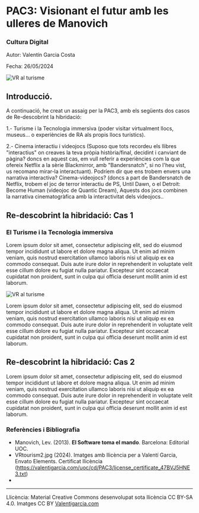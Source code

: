 # PAC3: Visionant el futur amb les ulleres de Manovich

### Cultura Digital 


Autor: Valentín Garcia Costa


Fecha: 26/05/2024

![VR al turisme](https://github.com/VGARCIACOSTA/PEC3_Manovich_Reloaded/blob/main/imatges/VRtourism2.jpg)



## Introducció.


A continuació, he creat un assaig per la PAC3, amb els següents dos casos de Re-descobrint la hibridació:

1.- Turisme i la Tecnologia immersiva (poder visitar virtualment llocs, museus... o experiències de RA als propis llocs turístics).

2.- Cinema interactiu i videojocs (Suposo que tots recordeu els llibres "interactius" on creaves la teva pròpia història/final, decidint i canviant de pàgina? doncs en aquest cas, em vull referir a experiències com la que ofereix Netflix a la sèrie Blackmirror, amb "Bandersnatch", si no l'heu vist, us recomano mirar-la interactuant). Podríem dir que ens trobem envers una narrativa interactiva? Cinema-videojocs? (doncs a part de Bandersnatch de Netflix, trobem el joc de terror interactiu de PS, Until Dawn, o el Detroit: Become Human (videojoc de Quantic Dream), Aquests dos jocs combinen la narrativa cinematogràfica amb la interactivitat dels videojocs..


## Re-descobrint la hibridació: Cas 1
### El Turisme i la Tecnologia immersiva

Lorem ipsum dolor sit amet, consectetur adipiscing elit, sed do eiusmod tempor incididunt ut labore et dolore magna aliqua. Ut enim ad minim veniam, quis nostrud exercitation ullamco laboris nisi ut aliquip ex ea commodo consequat. Duis aute irure dolor in reprehenderit in voluptate velit esse cillum dolore eu fugiat nulla pariatur. Excepteur sint occaecat cupidatat non proident, sunt in culpa qui officia deserunt mollit anim id est laborum.

![VR al turisme](https://github.com/VGARCIACOSTA/PEC3_Manovich_Reloaded/blob/main/imatges/VRtourism1.jpg)

Lorem ipsum dolor sit amet, consectetur adipiscing elit, sed do eiusmod tempor incididunt ut labore et dolore magna aliqua. Ut enim ad minim veniam, quis nostrud exercitation ullamco laboris nisi ut aliquip ex ea commodo consequat. Duis aute irure dolor in reprehenderit in voluptate velit esse cillum dolore eu fugiat nulla pariatur. Excepteur sint occaecat cupidatat non proident, sunt in culpa qui officia deserunt mollit anim id est laborum.

## Re-descobrint la hibridació: Cas 2

Lorem ipsum dolor sit amet, consectetur adipiscing elit, sed do eiusmod tempor incididunt ut labore et dolore magna aliqua. Ut enim ad minim veniam, quis nostrud exercitation ullamco laboris nisi ut aliquip ex ea commodo consequat. Duis aute irure dolor in reprehenderit in voluptate velit esse cillum dolore eu fugiat nulla pariatur. Excepteur sint occaecat cupidatat non proident, sunt in culpa qui officia deserunt mollit anim id est laborum.


### Referències i Bibliografia

* Manovich, Lev. (2013). **El Software toma el mando**. Barcelona: Editorial UOC.
* VRtourism2.jpg (2024). Imatges amb llicència per a Valentí Garcia, Envato Elements. Certificat llicència (https://valentigarcia.com/uoc/cd/PAC3/license_certificate_47BVJ5HNE3.txt)
* 


----

Llicència: Material Creative Commons desenvolupat sota llicència CC BY-SA 4.0. Imatges CC BY [Valentigarcia.com](https://valentigarcia.com/uoc/cd/PAC3) 
